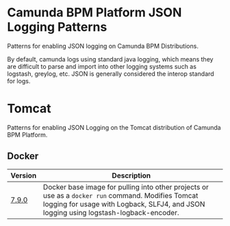 # Camunda BPM Platform JSON Logging Patterns

Patterns for enabling JSON logging on Camunda BPM Distributions.

By default, camunda logs using standard java logging, which means they are difficult to parse and import into other logging systems such as logstash, greylog, etc.  JSON is generally considered the interop standard for logs.

# Tomcat

Patterns for enabling JSON Logging on the Tomcat distribution of Camunda BPM Platform.

## Docker

| Version | Description |
| ------- | ----------- |
| [7.9.0](./tomcat/7.9.0/docker) | Docker base image for pulling into other projects or use as a `docker run` command.  Modifies Tomcat logging for usage with Logback, SLFJ4, and JSON logging using logstash-logback-encoder.
